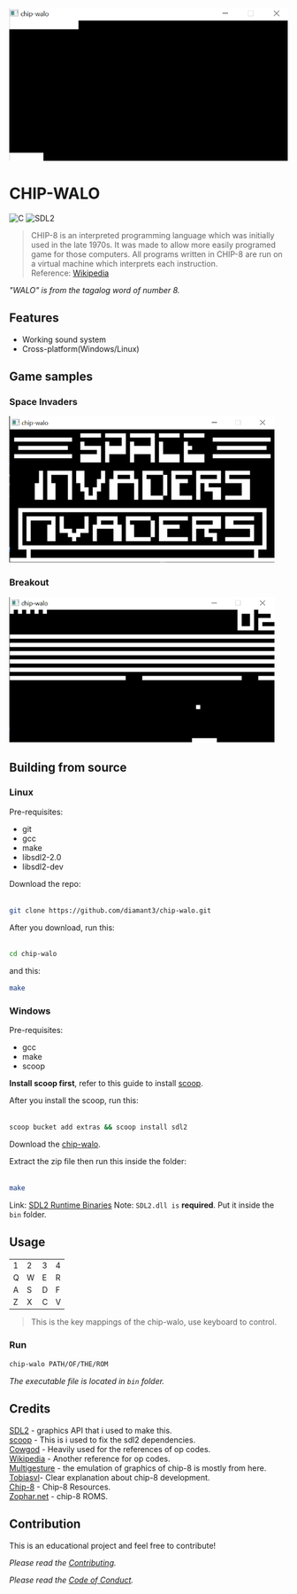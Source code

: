 <p align="center"><img src="images/chip-walo.gif" width="640px"></p>

# CHIP-WALO

![C](https://img.shields.io/badge/Code-C-green?style=for-the-badge)
![SDL2](https://img.shields.io/badge/SDL2-blue?style=for-the-badge)

> CHIP-8 is an interpreted programming language which was initially used in the late 1970s. It was made to allow more easily programed game for those computers. All programs written in CHIP-8 are run on a virtual machine which interprets each instruction.<br>
Reference: [Wikipedia](https://en.wikipedia.org/wiki/CHIP-8)

*"WALO" is from the tagalog word of number 8.*

## Features

<ul>
  <li>Working sound system</li>
  <li>Cross-platform(Windows/Linux)</li>
</ul>


## Game samples

### Space Invaders

<img src="images/Space_Invaders.png" width="480px">

### Breakout

<img src="images/Breakout.png" width="480px">

## Building from source

### Linux

Pre-requisites:
* git
* gcc
* make
* libsdl2-2.0
* libsdl2-dev

Download the repo:

```bash 

git clone https://github.com/diamant3/chip-walo.git
``` 

After you download, run this:

```bash

cd chip-walo 
```
and this: 

```bash
make
```

### Windows

Pre-requisites:
* gcc
* make
* scoop

**Install scoop first**, refer to this guide to install [scoop](https://scoop.sh/).

After you install the scoop, run this:

```bash

scoop bucket add extras && scoop install sdl2
```

Download the [chip-walo](https://github.com/diamant3/chip-walo/archive/refs/heads/main.zip).

Extract the zip file then run this inside the folder:

```bash

make
```

Link: [SDL2 Runtime Binaries](https://www.libsdl.org/download-2.0.php)
Note: ```SDL2.dll is``` **required**. Put it inside the ``` bin ``` folder.

## Usage

<table>
  <tr>
      <td>1</td>
      <td>2</td>
      <td>3</td>
      <td>4</td>
  </tr>
  <tr>
      <td>Q</td>
      <td>W</td>
      <td>E</td>
      <td>R</td>
  </tr>
  <tr>
      <td>A</td>
      <td>S</td>
      <td>D</td>
      <td>F</td>
  </tr>
  <tr>
      <td>Z</td>
      <td>X</td>
      <td>C</td>
      <td>V</td>
  </tr>
</table>

> This is the key mappings of the chip-walo, use keyboard to control.

### Run

```bash
chip-walo PATH/OF/THE/ROM
```

*The executable file is located in ``` bin ``` folder.*

## Credits

[SDL2](https://www.libsdl.org/) - graphics API that i used to make this.<br>
[scoop](https://scoop.sh/) - This is i used to fix the sdl2 dependencies.<br>
[Cowgod](http://devernay.free.fr/hacks/chip8/C8TECH10.HTM) - Heavily used for the references of op codes.<br>
[Wikipedia](https://en.wikipedia.org/wiki/CHIP-8) - Another reference for op codes.<br>
[Multigesture](https://multigesture.net/articles/how-to-write-an-emulator-chip-8-interpreter/) - the emulation of graphics of chip-8 is mostly from here.<br>
[Tobiasvl](https://tobiasvl.github.io/blog/write-a-chip-8-emulator/)- Clear explanation about chip-8 development.<br>
[Chip-8](https://chip-8.github.io/links/) - Chip-8 Resources.<br>
[Zophar.net](https://www.zophar.net/pdroms/chip8.html) - chip-8 ROMS.<br>

## Contribution

This is an educational project and feel free to contribute!

*Please read the [Contributing](https://github.com/diamant3/chip-walo/blob/main/CONTRIBUTING.md).*

*Please read the [Code of Conduct](https://github.com/diamant3/chip-walo/blob/main/CODE_OF_CONDUCT.md).*
